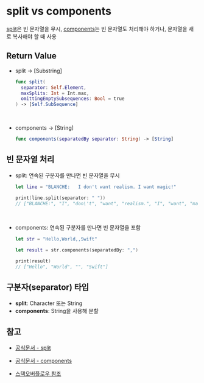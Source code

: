 # split vs components

[split](https://github.com/BOLTB0X/Swift_Study/blob/main/swiftGrammar/split-Components/split.md)은 빈 문자열을 무시, [components](https://github.com/BOLTB0X/Swift_Study/blob/main/swiftGrammar/split-Components/components.md)는 빈 문자열도 처리해야 하거나, 문자열을 새로 복사해야 할 때 사용

## Return Value

- split -> [Substring]

  ```swift
  func split(
    separator: Self.Element,
    maxSplits: Int = Int.max,
    omittingEmptySubsequences: Bool = true
  ) -> [Self.SubSequence]
  ```

  <br/>

- components -> [String]
  ```swift
  func components(separatedBy separator: String) -> [String]
  ```

## 빈 문자열 처리

- split: 연속된 구분자를 만나면 빈 문자열을 무시

  ```swift
  let line = "BLANCHE:   I don't want realism. I want magic!"

  print(line.split(separator: " "))
  // ["BLANCHE:", "I", "don\'t", "want", "realism.", "I", "want", "magic!"]
  ```

  <br/>

- components: 연속된 구분자를 만나면 빈 문자열을 포함

  ```swift
  let str = "Hello,World,,Swift"

  let result = str.components(separatedBy: ",")

  print(result)
  // ["Hello", "World", "", "Swift"]
  ```

## 구분자(separator) 타입

- **split**: Character 또는 String
  <br/>
- **components**: String을 사용해 분할

## 참고

- [공식문서 - split](<https://developer.apple.com/documentation/swift/string/split(separator:maxsplits:omittingemptysubsequences:)>)

- [공식문서 - components](https://developer.apple.com/documentation/foundation/nsstring/1413214-components)

- [스택오버플로우 참조](https://stackoverflow.com/questions/46344649/componentseparatedby-versus-splitseparator)
